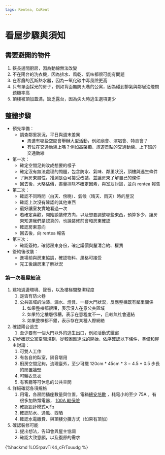 ```yaml
---
tags: Rentea, CoRent
---
```


# 看屋步驟與須知

## 需要避開的物件

1. 狹長邊間廚房，因為動線無法改變
2. 不在陽台的洗衣機，因為排水、風乾、氣味都很可能有問題
3. 在客廳的瓦斯熱水器，因為一氧化碳中毒風險更高
4. 只有單面採光的房子，例如背面無防火巷的公寓，因為碰到排氣與鄰居油煙問題機率高
5. 頂樓被頂加蓋滿，缺乏露台，因為失火時逃生選項更少

## 整體步驟

- 預先準備：
  - 調查鄰里狀況，平日與週末差異
    - 周遭有哪些空間會舉辦大型活動，例如廟會、演唱會、特賣會？
    - 有位在交通動線上嗎？例如高架橋、旅遊景點的交通動線、上下班的交通動線
- 第一次：
  - 確定空間足夠改成想要的樣子
  - 確定沒有無法處理的問題，包含防水、氣味、鄰里狀況，頂樓與逃生條件
  - 了解房東屬性，推測是否可接受改裝，並讓房東了解自己的條件
  - 回去後，大略估價，盡量排除不確定因素，與室友討論，並向 rentea 報告
- 第二次：
  - 確認不同時間（白天、傍晚）、氣候（晴天、雨天）時的屋況
  - 確認上次沒有確認的其他東西
  - 最好讓室友實地看過一次
  - 若確定喜歡，開始談裝修方向，以及想要調整哪些東西，預算多少，讓房東知道我們是認真的，也說裝修前會和房東確認
  - 確認房東意向
  - 回去後，向 rentea 報告
- 第三次：
  - 確認簽約，確認房東身份，確定議價與釐清合約、權責
- 簽約後改裝：
  - 進場前與房東協調，確認物料、風格可接受
  - 完工後讓房東了解狀況

### 第一次看屋細流

1. 建物週邊環境、聲音，以及樓梯間整潔程度
   1. 是否有防火巷
   2. 公共區域的油漆、漏水、燈具、一樓大門狀況，反應整棟既有鄰里關係
      1. 如果整棟都很糟，表示沒人在意公共區域
      2. 如果特定樓層很糟，表示在意程度不一，且較無社會連結
      3. 如果整棟都不錯，表示存在某種人際網絡
3. 確認陽台逃生
   1. 至少要有一個大門以外的逃生出口，例如活動式鐵窗
5. 初步確認公寓空間規劃，從較困難達成的開始，依序確認以下條件，準備和屋主討論：
   1. 可雙人工作
   2. 有各自的臥室，隔音堪用
   3. 廚房空間足夠，流理臺外，至少可擺 120cm * 45cm * 3 = 4.5 * 0.5 步長的閒置牆壁
   4. 可曬衣洗衣
   5. 有客廳等可休息的公共空間
6. 詳細確認各項規格
   1. 用電，各房間插座數量與位置，電箱[總安培數](https://www.courcasa.com/p/gXq8) ，耗電小的至少 75A ，有很多加熱類電器， [100A 較保險](https://www.mobile01.com/topicdetail.php?f=335&t=6203730)
   2. 確認設計模式可行
   3. 確認防水、通風、西晒
   4. 確認水電繳費、與頂樓分攤方式（如果有頂加）
7. 確認裝修可能
   1. 提出想法，告知會與屋主協調
   2. 確認大致意願，以及復原的需求

{%hackmd 1LO5rpavTiK4_cFrTouudg %}

